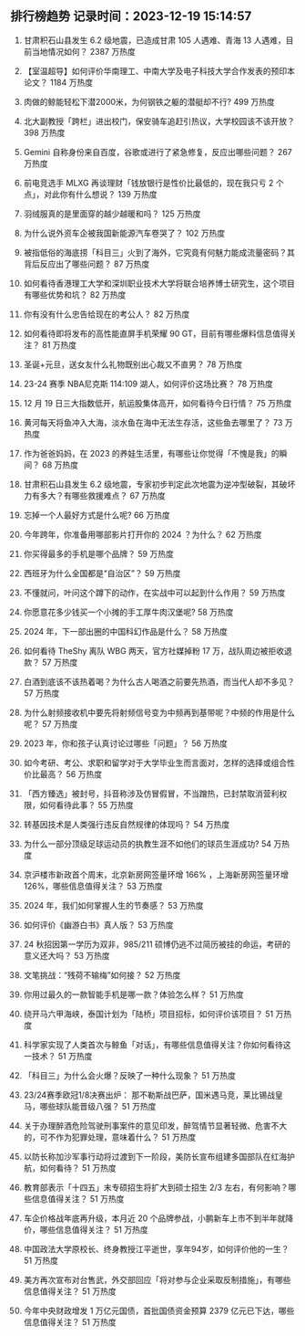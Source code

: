 
## 排行榜趋势 记录时间：2023-12-19 15:14:57
  
  1. 甘肃积石山县发生 6.2 级地震，已造成甘肃 105 人遇难、青海 13 人遇难，目前当地情况如何？ 2387 万热度
    
  2. 【室温超导】如何评价华南理工、中南大学及电子科技大学合作发表的预印本论文？ 1184 万热度
    
  3. 肉做的鲸能轻松下潜2000米，为何钢铁之躯的潜艇却不行? 499 万热度
    
  4. 北大副教授「跨栏」进出校门，保安骑车追赶引热议，大学校园该不该开放？ 398 万热度
    
  5. Gemini 自称身份来自百度，谷歌或进行了紧急修复，反应出哪些问题？ 267 万热度
    
  6. 前电竞选手 MLXG 再谈理财「钱放银行是性价比最低的，现在我只亏 2 个点」，对此你有什么想说？ 139 万热度
    
  7. 羽绒服真的是里面穿的越少越暖和吗？ 125 万热度
    
  8. 为什么说外资车企被我国新能源汽车卷哭了？ 102 万热度
    
  9. 被指低俗的海底捞「科目三」火到了海外，它究竟有何魅力能成流量密码？其背后反应出了哪些问题？ 87 万热度
    
  10. 如何看待香港理工大学和深圳职业技术大学将联合培养博士研究生，这个项目有哪些优势和坑？ 82 万热度
    
  11. 你有没有什么忠告给现在的考公人？ 82 万热度
    
  12. 如何看待即将发布的高性能直屏手机荣耀 90 GT，目前有哪些爆料信息值得关注？ 81 万热度
    
  13. 圣诞+元旦，送女友什么礼物既别出心裁又不直男？ 78 万热度
    
  14. 23-24 赛季 NBA尼克斯 114:109 湖人，如何评价这场比赛？ 78 万热度
    
  15. 12 月 19 日三大指数低开，航运股集体高开，如何看待今日行情？ 75 万热度
    
  16. 黄河每天将鱼冲入大海，淡水鱼在海中无法生存活，这些鱼去哪里了？ 73 万热度
    
  17. 作为爸爸妈妈，在 2023 的养娃生活里，有哪些让你觉得「不愧是我」的瞬间？ 68 万热度
    
  18. 甘肃积石山县发生 6.2 级地震，专家初步判定此次地震为逆冲型破裂，其破坏力有多大？有哪些救援难点？ 67 万热度
    
  19. 忘掉一个人最好方式是什么呢? 66 万热度
    
  20. 今年跨年，你准备用哪部影片打开你的 2024 ？为什么？ 62 万热度
    
  21. 你买得最多的手机是哪个品牌？ 59 万热度
    
  22. 西班牙为什么全国都是“自治区”？ 59 万热度
    
  23. 不懂就问，叶问这个蹲下的动作，在实战中可以起到什么作用？ 59 万热度
    
  24. 你愿意花多少钱买一个小摊的手工厚牛肉汉堡呢? 58 万热度
    
  25. 2024 年，下一部出圈的中国科幻作品是什么？ 58 万热度
    
  26. 如何看待 TheShy 离队 WBG 两天，官方社媒掉粉 17 万，战队周边被拒收退款？ 57 万热度
    
  27. 白酒到底该不该热着喝？为什么古人喝酒之前要先热酒，而当代人却不多见？ 57 万热度
    
  28. 为什么射频接收机中要先将射频信号变为中频再到基带呢？中频的作用是什么呢？ 57 万热度
    
  29. 2023 年，你和孩子认真讨论过哪些「问题」？ 56 万热度
    
  30. 如今考研、考公、求职和留学对于大学毕业生而言面对，怎样的选择或组合性价比最高？ 56 万热度
    
  31. 「西方臻选」被封号，抖音称涉及仿冒假冒，不当蹭热，已封禁取消营利权限，如何看待此事？ 55 万热度
    
  32. 转基因技术是人类强行违反自然规律的体现吗？ 54 万热度
    
  33. 为什么一部分顶级足球运动员的执教生涯不如他们的球员生涯成功? 54 万热度
    
  34. 京沪楼市新政首个周末，北京新房网签量环增 166% ，上海新房网签量环增 126%，哪些信息值得关注？ 53 万热度
    
  35. 2024 年，我们如何掌握人生的节奏感？ 53 万热度
    
  36. 如何评价《幽游白书》真人版？ 53 万热度
    
  37. 24 秋招因第一学历为双非，985/211 硕博仍逃不过简历被挂的命运，考研的意义还大吗？ 53 万热度
    
  38. 文笔挑战：“残荷不输梅”如何接？ 52 万热度
    
  39. 你用过最久的一款智能手机是哪一款？体验怎么样？ 51 万热度
    
  40. 绕开马六甲海峡，泰国计划为「陆桥」项目招标，如何评价该项目？ 51 万热度
    
  41. 科学家实现了人类首次与鲸鱼「对话」，有哪些信息值得关注？你如何看待这一技术？ 51 万热度
    
  42. 「科目三」为什么会火爆？反映了一种什么现象？ 51 万热度
    
  43. 23/24赛季欧冠1/8决赛出炉： 那不勒斯战巴萨，国米遇马竞，莱比锡战皇马，哪些球队能晋级八强？ 51 万热度
    
  44. 关于办理醉酒危险驾驶刑事案件的意见印发，醉驾情节显著轻微、危害不大的，可不作为犯罪处理，意味着什么？ 51 万热度
    
  45. 以防长称加沙军事行动将过渡到下一阶段，美防长宣布组建多国部队在红海护航，如何看待？ 51 万热度
    
  46. 教育部表示「十四五」末专硕招生将扩大到硕士招生 2/3 左右，有何影响？哪些信息值得关注？ 51 万热度
    
  47. 车企价格战年底再升级，本月近 20 个品牌参战，小鹏新车上市不到半年就降价，哪些信息值得关注？ 51 万热度
    
  48. 中国政法大学原校长、终身教授江平逝世，享年94岁，如何评价他的一生？ 51 万热度
    
  49. 美方再次宣布对台售武，外交部回应「将对参与企业采取反制措施」，有哪些信息值得关注？ 51 万热度
    
  50. 今年中央财政增发 1 万亿元国债，首批国债资金预算 2379 亿元已下达，哪些信息值得关注？ 51 万热度
    